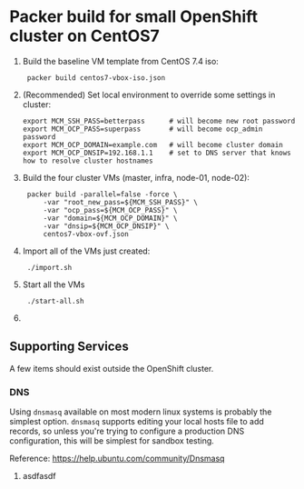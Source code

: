 # Packer build for small OpenShift cluster on CentOS7

1. Build the baseline VM template from CentOS 7.4 iso:


        packer build centos7-vbox-iso.json


2.  (Recommended) Set local environment to override some settings in cluster:


        export MCM_SSH_PASS=betterpass      # will become new root password
        export MCM_OCP_PASS=superpass       # will become ocp_admin password
        export MCM_OCP_DOMAIN=example.com   # will become cluster domain  
        export MCM_OCP_DNSIP=192.168.1.1    # set to DNS server that knows how to resolve cluster hostnames


3. Build the four cluster VMs (master, infra, node-01, node-02):


        packer build -parallel=false -force \
            -var "root_new_pass=${MCM_SSH_PASS}" \
            -var "ocp_pass=${MCM_OCP_PASS}" \
            -var "domain=${MCM_OCP_DOMAIN}" \
            -var "dnsip=${MCM_OCP_DNSIP}" \
            centos7-vbox-ovf.json


4. Import all of the VMs just created:


        ./import.sh
        

5. Start all the VMs


        ./start-all.sh
        
6. 
        


## Supporting Services

A few items should exist outside the OpenShift cluster.

### DNS

Using `dnsmasq` available on most modern linux systems is probably the simplest option. `dnsmasq` supports editing your
local hosts file to add records, so unless you're trying to configure a production DNS configuration, this will be
simplest for sandbox testing.

Reference: https://help.ubuntu.com/community/Dnsmasq

1. asdfasdf